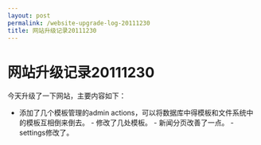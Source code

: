 ```yaml
---
layout: post
permalink: /website-upgrade-log-20111230
title: 网站升级记录20111230
---
```


# 网站升级记录20111230 #


今天升级了一下网站，主要内容如下：

 - 添加了几个模板管理的admin actions，可以将数据库中得模板和文件系统中的模板互相倒来倒去。 - 修改了几处模板。 - 新闻分页改善了一点。 - settings修改了。